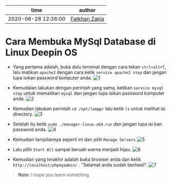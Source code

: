 | time                | author                                           |
| ------------------- | ------------------------------------------------ |
| 2020-06-28 12:26:00 | [Fatkhan Zakia](https://github.com/FatkhanZakia) |

# Cara Membuka MySql Database di Linux Deepin OS

- Yang pertama adalah, buka dulu terminal dengan cara tekan `ctrl+alt+T`, lalu matikan `apache2` dengan cara ketik `service apache2 stop` dan jangan lupa isikan password komputer anda.
  ![1](https://user-images.githubusercontent.com/35970373/84663896-f9ff0500-af47-11ea-800f-c5fee0ac5635.png)

- Kemudaian lakukan dengan perintah yang sama, ketikan `service mysql stop` untuk mematikan `mysql` dan jangan lupa isikan password komputer anda.
  ![2](https://user-images.githubusercontent.com/35970373/84664381-a93bdc00-af48-11ea-89a6-9335013da2b5.png)

- Kemudian lakukan perintah `cd /opt/lampp/` lalu ketik `ls` untuk melihat isi directory.
  ![3](https://user-images.githubusercontent.com/35970373/84665997-b9ed5180-af4a-11ea-9898-5b0068bf7f60.png)

- Setelah itu ketik `sudo ./manager-linux-x64.run` dan jangan lupa isi kan password anda.
  ![4](https://user-images.githubusercontent.com/35970373/84666241-08025500-af4b-11ea-84a1-0c20f3899998.png)

- Kemudian tampilannya seperti ini dan pilih `Manage Servers`
  ![5](https://user-images.githubusercontent.com/35970373/84666424-3d0ea780-af4b-11ea-8793-46f79c642c65.png)

- Lalu pilih `Start All` sampai beruah warna menjadi hijau.
  ![6](https://user-images.githubusercontent.com/35970373/84666748-ab536a00-af4b-11ea-8830-392df1372ae6.png)

- Kemudian yang terakhir adalah buka browser anda dan ketik `http://localhost/phpmyadmin/` . "Selamat anda sudah berhasil".
  ![7](https://user-images.githubusercontent.com/35970373/84667042-05ecc600-af4c-11ea-8655-e78bf15d27a4.png)

> **Note**:
> I hope you learn something
